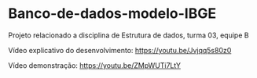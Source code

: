 # Banco-de-dados-modelo-IBGE
Projeto relacionado a disciplina de Estrutura de dados, turma 03, equipe B

Vídeo explicativo do desenvolvimento: https://youtu.be/Jvjqq5s80z0

Vídeo demonstração: https://youtu.be/ZMpWUTi7LtY
